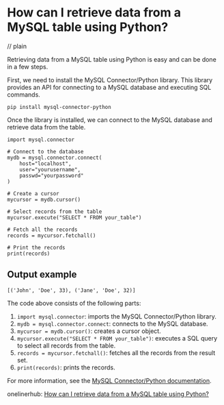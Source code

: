 # How can I retrieve data from a MySQL table using Python?
// plain

Retrieving data from a MySQL table using Python is easy and can be done in a few steps.

First, we need to install the MySQL Connector/Python library. This library provides an API for connecting to a MySQL database and executing SQL commands.

```
pip install mysql-connector-python
```

Once the library is installed, we can connect to the MySQL database and retrieve data from the table.

```
import mysql.connector

# Connect to the database
mydb = mysql.connector.connect(
    host="localhost",
    user="yourusername",
    passwd="yourpassword"
)

# Create a cursor
mycursor = mydb.cursor()

# Select records from the table
mycursor.execute("SELECT * FROM your_table")

# Fetch all the records
records = mycursor.fetchall()

# Print the records
print(records)
```

## Output example

```
[('John', 'Doe', 33), ('Jane', 'Doe', 32)]
```

The code above consists of the following parts:

1. `import mysql.connector`: imports the MySQL Connector/Python library.
2. `mydb = mysql.connector.connect`: connects to the MySQL database.
3. `mycursor = mydb.cursor()`: creates a cursor object.
4. `mycursor.execute("SELECT * FROM your_table")`: executes a SQL query to select all records from the table.
5. `records = mycursor.fetchall()`: fetches all the records from the result set.
6. `print(records)`: prints the records.

For more information, see the [MySQL Connector/Python documentation](https://dev.mysql.com/doc/connector-python/en/).

onelinerhub: [How can I retrieve data from a MySQL table using Python?](https://onelinerhub.com/python-mysql/how-can-i-retrieve-data-from-a-mysql-table-using-python)